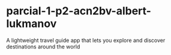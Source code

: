 # parcial-1-p2-acn2bv-albert-lukmanov
A lightweight travel guide app that lets you explore and discover destinations around the world
